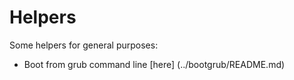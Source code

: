# Helpers
Some helpers for general purposes:

* Boot from grub command line [here] (../bootgrub/README.md)
